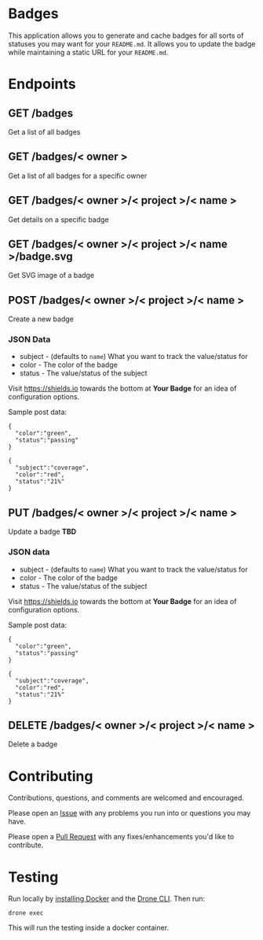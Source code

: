 # Badges
This application allows you to generate and cache badges for all sorts of statuses you may want for your `README.md`.  It allows you to update the badge while maintaining a static URL for your `README.md`.

# Endpoints

## GET /badges
Get a list of all badges

## GET /badges/< owner >
Get a list of all badges for a specific owner

## GET /badges/< owner >/< project >/< name >
Get details on a specific badge

## GET /badges/< owner >/< project >/< name >/badge.svg
Get SVG image of a badge

## POST /badges/< owner >/< project >/< name >
Create a new badge

### JSON Data
* subject - (defaults to `name`) What you want to track the value/status for
* color - The color of the badge
* status - The value/status of the subject

Visit https://shields.io towards the bottom at **Your Badge** for an idea of configuration options.

Sample post data:
```
{
  "color":"green",
  "status":"passing"
}

{
  "subject":"coverage",
  "color":"red",
  "status":"21%"
}
```

## PUT /badges/< owner >/< project >/< name >
Update a badge **TBD**

### JSON data
* subject - (defaults to `name`) What you want to track the value/status for
* color - The color of the badge
* status - The value/status of the subject

Visit https://shields.io towards the bottom at **Your Badge** for an idea of configuration options.

Sample post data:
```
{
  "color":"green",
  "status":"passing"
}

{
  "subject":"coverage",
  "color":"red",
  "status":"21%"
}
```

## DELETE /badges/< owner >/< project >/< name >
Delete a badge

# Contributing
Contributions, questions, and comments are welcomed and encouraged.

Please open an [Issue](https://github.com/jmccann/badges/issues/new) with any problems you run into or questions you may have.

Please open a [Pull Request](https://github.com/jmccann/badges/compare) with any fixes/enhancements you'd like to contribute.

# Testing
Run locally by [installing Docker](https://www.docker.com/products/overview#/install_the_platform) and the [Drone CLI](http://readme.drone.io/0.5/reference/cli/overview/).  Then run:

```
drone exec
```

This will run the testing inside a docker container.
